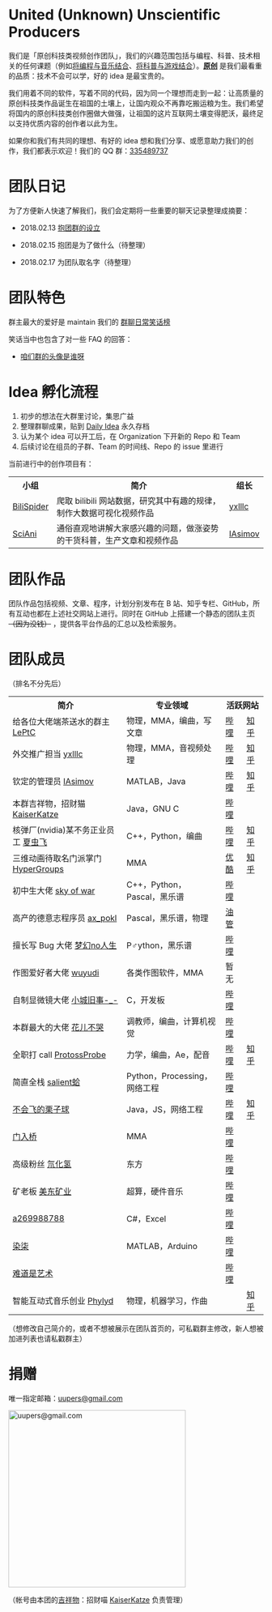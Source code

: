# United (Unknown) Unscientific Producers

我们是「原创科技类视频创作团队」，我们的兴趣范围包括与编程、科普、技术相关的任何课题（例如[将编程与音乐结合](http://www.bilibili.com/video/av18623766)、[将科普与游戏结合](http://www.bilibili.com/video/av19070980)）。<ins><b>原创</b></ins> 是我们最看重的品质：技术不会可以学，好的 idea 是最宝贵的。

我们用着不同的软件，写着不同的代码，因为同一个理想而走到一起：让高质量的原创科技类作品诞生在祖国的土壤上，让国内观众不再靠吃搬运粮为生。我们希望将国内的原创科技类创作圈做大做强，让祖国的这片互联网土壤变得肥沃，最终足以支持优质内容的创作者以此为生。

如果你和我们有共同的理想、有好的 idea 想和我们分享、或愿意助力我们的创作，我们都表示欢迎！我们的 QQ 群：[335489737](http://qm.qq.com/cgi-bin/qm/qr?k=nO9RO5NkSi_fMN9inKDG7x-0JGWakT3q)



# 团队日记

为了方便新人快速了解我们，我们会定期将一些重要的聊天记录整理成摘要：

- 2018.02.13 [抱团群的设立](http://www.bilibili.com/read/cv220952)

- 2018.02.15 抱团是为了做什么（待整理）

- 2018.02.17 为团队取名字（待整理）


# 团队特色

群主最大的爱好是 maintain 我们的 [群聊日常笑话榜](https://github.com/orgs/uupers/teams/daily-joke)

笑话当中也包含了对一些 FAQ 的回答：

- [咱们群的头像是谁呀](https://github.com/orgs/uupers/teams/daily-joke/discussions/13)



# Idea 孵化流程

1. 初步的想法在大群里讨论，集思广益
1. 整理群聊成果，贴到 [Daily Idea](https://github.com/orgs/uupers/teams/daily-idea) 永久存档
1. 认为某个 idea 可以开工后，在 Organization 下开新的 Repo 和 Team
1. 后续讨论在组员的子群、Team 的时间线、Repo 的 issue 里进行

当前进行中的创作项目有：

<table>
  <tr>
    <th>小组</th>
    <th>简介</th>
    <th>组长</th>
  </tr>
  <tr>
    <td><a href="https://github.com/uupers/BiliSpider">BiliSpider</a></td>
    <td>爬取 bilibili 网站数据，研究其中有趣的规律，制作大数据可视化视频作品</td>
    <td><a href="https://github.com/yxlllc">yxlllc</a></td>
  </tr>
  <tr>
    <td><a href="https://github.com/uupers/SciAni">SciAni</a></td>
    <td>通俗直观地讲解大家感兴趣的问题，做涨姿势的干货科普，生产文章和视频作品</td>
    <td><a href="https://github.com/Hansimov">IAsimov</a></td>
  </tr>
</table>


# 团队作品

团队作品包括视频、文章、程序，计划分别发布在 B 站、知乎专栏、GitHub，所有互动也都在上述社交网站上进行。同时在 GitHub 上搭建一个静态的团队主页 ~~（因为没钱）~~ ，提供各平台作品的汇总以及检索服务。



# 团队成员

（排名不分先后）

<table>
  <tr>
    <th>简介</th>
    <th>专业领域</th>
    <th colspan="2">活跃网站</th>
  </tr>
  <tr>
    <td>给各位大佬端茶送水的群主 <a href="https://github.com/LePtC">LePtC</a></td>
    <td>物理，MMA，编曲，写文章</td>
    <td><a href="http://space.bilibili.com/2654670/">哔哩</a></td>
    <td><a href="https://www.zhihu.com/people/leptc/">知乎</a></td>
  </tr>
  <tr>
    <td>外交推广担当 <a href="https://github.com/yxlllc">yxlllc</a></td>
    <td>物理，MMA，音视频处理</td>
    <td><a href="http://space.bilibili.com/75304607">哔哩</a></td>
    <td><a href="https://www.zhihu.com/people/yxlllc/">知乎</a></td>
  </tr>
  <tr>
    <td>钦定的管理员 <a href="https://github.com/Hansimov">IAsimov</a></td>
    <td>MATLAB，Java</td>
    <td><a href="http://space.bilibili.com/15870477/">哔哩</a></td>
    <td><a href="https://www.zhihu.com/people/zh-yu-88-90/">知乎</a></td>
  </tr>
  <tr>
    <td>本群吉祥物，招财猫 <a href="https://github.com/donizyo">KaiserKatze</a></td>
    <td>Java，GNU C</td>
    <td><a href="http://space.bilibili.com/6290510/">哔哩</a></td>
    <td></td>
  </tr>
  <tr>
    <td>核弹厂(nvidia)某不务正业员工 <a href="https://github.com/fynv">夏虫飞</a></td>
    <td>C++，Python，编曲</td>
    <td><a href="http://space.bilibili.com/19190861/">哔哩</a></td>
    <td><a href="https://www.zhihu.com/people/yang-fei-7">知乎</a></td>
  </tr>
  <tr>
    <td>三维动画待取名门派掌门 <a href="https://github.com/HyperGroups">HyperGroups</a></td>
    <td>MMA</td>
    <td><a href="http://i.youku.com/hypergroups">优酷</a></td>
    <td><a href="https://www.zhihu.com/people/hypergroups/">知乎</a></td>
  </tr>
  <tr>
    <td>初中生大佬 <a href="https://github.com/Leoleepz">sky of war</a></td>
    <td>C++，Python，Pascal，黑乐谱</td>
    <td><a href="http://space.bilibili.com/95910362">哔哩</a></td>
    <td></td>
  </tr>
  <tr>
    <td>高产的德意志程序员 <a href="https://github.com/wuyudi">ax_pokl</a></td>
    <td>Pascal，黑乐谱，物理</td>
    <td><a href="https://www.youtube.com/channel/UCJRQBLtUKWU1NlHTjveRbvw">油管</a></td>
    <td></td>
  </tr>
  <tr>
    <td>擅长写 Bug 大佬 <a href="">梦幻no人生</a></td>
    <td>P♂ython，黑乐谱</td>
    <td><a href="http://space.bilibili.com/261669819/">哔哩</a></td>
    <td></td>
  </tr>
  <tr>
    <td>作图爱好者大佬 <a href="https://github.com/wuyudi">wuyudi</a></td>
    <td>各类作图软件，MMA</td>
    <td>暂无</td>
    <td></td>
  </tr>
  <tr>
    <td>自制显微镜大佬 <a href="">小城旧事-_-</a></td>
    <td>C，开发板</td>
    <td><a href="http://space.bilibili.com/279353518/">哔哩</a></td>
    <td></td>
  </tr>
  <tr>
    <td>本群最大的大佬 <a href="https://github.com/splinter22">花儿不哭</a></td>
    <td>调教师，编曲，计算机视觉</td>
    <td><a href="http://space.bilibili.com/5760446/">哔哩</a></td>
    <td></td>
  </tr>
  <tr>
    <td>全职打 call <a href="https://github.com/ProtossProbe">ProtossProbe</a></td>
    <td>力学，编曲，Ae，配音</td>
    <td><a href="http://space.bilibili.com/488744/">哔哩</a></td>
    <td><a href="https://www.zhihu.com/people/protossprobe">知乎</a></td>
  </tr>
  <tr>
    <td>简直全栈 <a href="https://github.com/OperaRhino">salient蛤</a></td>
    <td>Python，Processing，网络工程</td>
    <td><a href="http://space.bilibili.com/8629138/">哔哩</a></td>
    <td></td>
  </tr>
  <tr>
    <td>  <a href="https://github.com/Nintha">不会飞的栗子球</a></td>
    <td>Java，JS，网络工程</td>
    <td><a href="http://space.bilibili.com/6479479/">哔哩</a></td>
    <td><a href="https://www.zhihu.com/people/nintha">知乎</a></td>
  </tr>
  <tr>
    <td>  <a href="https://github.com/Jirehlov">门入桥</a></td>
    <td>MMA</td>
    <td><a href="http://space.bilibili.com/109144212">哔哩</a></td>
    <td></td>
  </tr>
  <tr>
    <td>高级粉丝 <a href="https://github.com/hydrogendeuterium">氘化氢</a></td>
    <td>东方</td>
    <td><a href="https://space.bilibili.com/29762504">哔哩</a></td>
    <td></td>
  </tr>
  <tr>
    <td>矿老板 <a href="https://github.com/ssysm">美东矿业</a></td>
    <td>超算，硬件音乐</td>
    <td><a href="http://space.bilibili.com/10010775">哔哩</a></td>
    <td></td>
  </tr>
  <tr>
    <td>  <a href="https://github.com/a269988788">a269988788</a></td>
    <td>C#，Excel</td>
    <td><a href="http://space.bilibili.com/2317414/">哔哩</a></td>
    <td></td>
  </tr>
  <tr>
    <td>  <a href="">染柒</a></td>
    <td>MATLAB，Arduino</td>
    <td><a href="http://space.bilibili.com/949952/">哔哩</a></td>
    <td></td>
  </tr>
  <tr>
    <td>  <a href="">难道是艺术</a></td>
    <td></td>
    <td><a href="http://space.bilibili.com/3339417">哔哩</a></td>
    <td></td>
  </tr>
  <tr>
    <td>智能互动式音乐创业 <a href="https://github.com/?">Phylyd</a></td>
    <td>物理，机器学习，作曲</td>
    <td></td>
    <td><a href="https://www.zhihu.com/people/phylyd">知乎</a></td>
  </tr>
</table>

（想修改自己简介的，或者不想被展示在团队首页的，可私戳群主修改，新人想被加进列表也请私戳群主）



# 捐赠

唯一指定邮箱：uupers@gmail.com

<a href="HTTPS://QR.ALIPAY.COM/FKX09997SC6KZXWNAWBC43"><img width="350" alt="uupers@gmail.com" src="https://user-images.githubusercontent.com/6371171/36392349-b492218c-15a2-11e8-80b3-4bbb974dcd73.jpg"></a>

（帐号由本团的<a href="https://github.com/orgs/uupers/teams/daily-joke/discussions/7">吉祥物</a>：招财喵 <a href="https://github.com/donizyo">KaiserKatze</a> 负责管理）


